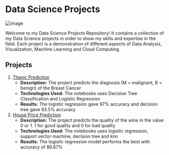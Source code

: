 # Data Science Projects


![image](https://github.com/moniquecardoso25/Data-Science-Projects/assets/140358716/a4928736-5c41-4944-93d7-36ddf7fc284d)

Welcome to my Data Science Projects Repository! It contains a collection of my Data Science projects in order to show my skills and expertise in the field. Each project is a demonstration of different aspects of Data Analysis, Visualization, Machine Learning and Cloud Computing.

## Projects
1. [Titanic Prediction](https://github.com/moniquecardoso25/Data-Science-Projects/tree/main/Titanic%20Prediction)
   - **Description:** The project predicts the diagnosis (M = malignant, B = benign) of the Breast Cancer
   - **Technologies Used:** The notebooks uses Decision Tree Classification and Logistic Regression
   - **Results:** The logistic regression gave 97% accuracy and decision tree gave 93.5% accuracy
2. [House Price Prediction](https://github.com/moniquecardoso25/Data-Science-Projects/tree/main/House%20Price%20Prediction)
   -  **Description:** The project predicts the quality of the wine in the value 0 or 1. 1 for good quality and 0 for bad quality
   - **Technologies Used:** The notebooks uses logistic regression, support vector machine, decision tree and knn
   - **Results:** The logistic regression model performs the best with accuracy of 86.67%
